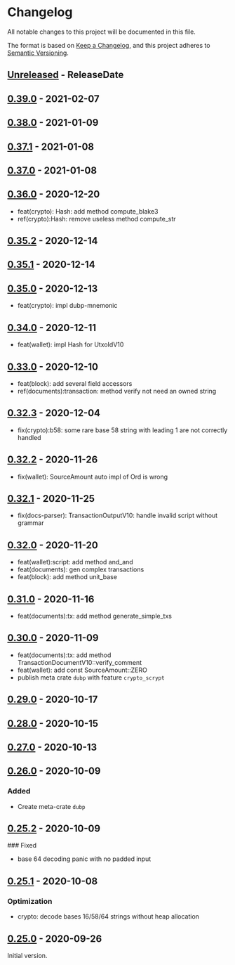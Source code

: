 # Changelog

All notable changes to this project will be documented in this file.

The format is based on [Keep a Changelog](https://keepachangelog.com/en/1.0.0/),
and this project adheres to [Semantic Versioning](https://semver.org/spec/v2.0.0.html).

<!-- next-header -->

## [Unreleased] - ReleaseDate

## [0.39.0] - 2021-02-07

## [0.38.0] - 2021-01-09

## [0.37.1] - 2021-01-08

## [0.37.0] - 2021-01-08

## [0.36.0] - 2020-12-20

- feat(crypto): Hash: add method compute_blake3
- ref(crypto):Hash: remove useless method compute_str

## [0.35.2] - 2020-12-14

## [0.35.1] - 2020-12-14

## [0.35.0] - 2020-12-13

- feat(crypto): impl dubp-mnemonic

## [0.34.0] - 2020-12-11

- feat(wallet): impl Hash for UtxoIdV10

## [0.33.0] - 2020-12-10

- feat(block): add several field accessors
- ref(documents):transaction: method verify not need an owned string

## [0.32.3] - 2020-12-04

- fix(crypto):b58: some rare base 58 string with leading 1 are not correctly handled

## [0.32.2] - 2020-11-26

- fix(wallet): SourceAmount auto impl of Ord is wrong

## [0.32.1] - 2020-11-25

- fix(docs-parser): TransactionOutputV10: handle invalid script without grammar

## [0.32.0] - 2020-11-20

- feat(wallet):script: add method and_and
- feat(documents): gen complex transactions
- feat(block): add method unit_base

## [0.31.0] - 2020-11-16

- feat(documents):tx: add method generate_simple_txs

## [0.30.0] - 2020-11-09

- feat(documents):tx: add method TransactionDocumentV10::verify_comment
- feat(wallet): add const SourceAmount::ZERO
- publish meta crate `dubp` with feature `crypto_scrypt`

## [0.29.0] - 2020-10-17

## [0.28.0] - 2020-10-15

## [0.27.0] - 2020-10-13

## [0.26.0] - 2020-10-09

### Added

- Create meta-crate `dubp`

## [0.25.2] - 2020-10-09

### Fixed

- base 64 decoding panic with no padded input

## [0.25.1] - 2020-10-08

### Optimization

- crypto: decode bases 16/58/64 strings without heap allocation

## [0.25.0] - 2020-09-26

Initial version.

<!-- next-url -->
[Unreleased]: https://git.duniter.org/libs/dubp-rs-libs/compare/v0.39.0...HEAD
[0.39.0]: https://git.duniter.org/libs/dubp-rs-libs/compare/v0.38.0...v0.39.0
[0.38.0]: https://git.duniter.org/libs/dubp-rs-libs/compare/v0.37.1...v0.38.0
[0.37.1]: https://git.duniter.org/libs/dubp-rs-libs/compare/v0.37.0...v0.37.1
[0.37.0]: https://git.duniter.org/libs/dubp-rs-libs/compare/v0.36.0...v0.37.0
[0.36.0]: https://git.duniter.org/libs/dubp-rs-libs/compare/v0.35.2...v0.36.0
[0.35.2]: https://git.duniter.org/libs/dubp-rs-libs/compare/v0.35.1...v0.35.2
[0.35.1]: https://git.duniter.org/libs/dubp-rs-libs/compare/v0.35.0...v0.35.1
[0.35.0]: https://git.duniter.org/libs/dubp-rs-libs/compare/v0.34.0...v0.35.0
[0.34.0]: https://git.duniter.org/libs/dubp-rs-libs/compare/v0.33.0...v0.34.0
[0.33.0]: https://git.duniter.org/libs/dubp-rs-libs/compare/v0.32.3...v0.33.0
[0.32.3]: https://git.duniter.org/libs/dubp-rs-libs/compare/v0.32.2...v0.32.3
[0.32.2]: https://git.duniter.org/libs/dubp-rs-libs/compare/v0.32.1...v0.32.2
[0.32.1]: https://git.duniter.org/libs/dubp-rs-libs/compare/v0.32.0...v0.32.1
[0.32.0]: https://git.duniter.org/libs/dubp-rs-libs/compare/v0.31.0...v0.32.0
[0.31.0]: https://git.duniter.org/libs/dubp-rs-libs/compare/v0.30.0...v0.31.0
[0.30.0]: https://git.duniter.org/libs/dubp-rs-libs/compare/v0.29.0...v0.30.0
[0.29.0]: https://git.duniter.org/libs/dubp-rs-libs/compare/v0.28.0...v0.29.0
[0.28.0]: https://git.duniter.org/libs/dubp-rs-libs/compare/v0.27.0...v0.28.0
[0.27.0]: https://git.duniter.org/libs/dubp-rs-libs/compare/v0.26.0...v0.27.0
[0.26.0]: https://git.duniter.org/libs/dup-rs-libs/compare/v0.25.2...v0.26.0
[0.25.2]: https://git.duniter.org/libs/dubp-rs-libs/compare/v0.25.1...v0.25.2
[0.25.1]: https://git.duniter.org/libs/dubp-rs-libs/compare/v0.25.0...v0.25.1
[0.25.0]: https://git.duniter.org/libs/dubp-rs-libs/compare/v0.24.0...v0.25.0
